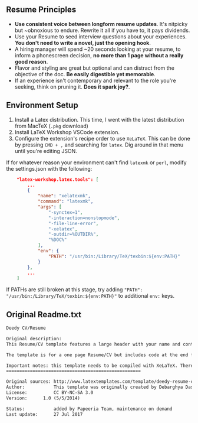 ## Resume Principles
- **Use consistent voice between longform resume updates**. It's nitpicky but ~obnoxious to endure. Rewrite it all if you have to, it pays dividends.
- Use your Resume to seed interview questions about your experiences. **You don't need to write a novel, just the opening hook**.
- A hiring manager will spend ~20 seconds looking at your resume, to inform a phonescreen decision, **no more than 1 page without a really good reason**.
- Flavor and styling are great but optional and can distract from the objective of the doc. **Be easily digestible yet memorable**.
- If an experience isn't contemporary and relevant to the role you're seeking, think on pruning it. **Does it spark joy?**.


## Environment Setup

1. Install a Latex distribution. This time, I went with the latest distribution from MacTeX (`.pkg` download)
1. Install LaTeX Workshop VSCode extension.
1. Configure the extension's recipe order to use `XeLaTeX`. This can be done by pressing `CMD + ,` and searching for `latex`. Dig around in that menu until you're editing JSON.

If for whatever reason your environment can't find `latexmk` or `perl`, modify the settings.json with the following:
```json
    "latex-workshop.latex.tools": [
        ...
        {
            "name": "xelatexmk",
            "command": "latexmk",
            "args": [
                "-synctex=1",
                "-interaction=nonstopmode",
                "-file-line-error",
                "-xelatex",
                "-outdir=%OUTDIR%",
                "%DOC%"
            ],
            "env": {
                "PATH": "/usr/bin:/Library/TeX/texbin:${env:PATH}"
            }
        },
        ...
    ]
```
If PATHs are still broken at this stage, try adding `"PATH": "/usr/bin:/Library/TeX/texbin:${env:PATH}"` to additional `env:` keys.

## Original Readme.txt

```txt
Deedy CV/Resume

Original description:
This Resume/CV template features a large header with your name and contact information clearly displayed. The Resume/CV content is then in a two-column layout which concentrates a large amount of information in a small space. This allows you to choose which aspects of your academic and professional life to focus on depending on their importance for the position you are applying for. Major sections and their subsections are strongly deviated to grab the attention of the hiring manager. Separate styles are present for past job titles and duration of employment to differentiate these from the descriptions of work performed. Lists of achievements, publications, society memberships, etc are also easy to create and provide a compact way to display a large amount of information.

The template is for a one page Resume/CV but includes code at the end for creating a second page with the same layout as the first one. You may wish to alternate the second page so the thinner column is on the right side for a varied appearance. The template uses two custom free fonts which come included: Lato and Raleway.

Important notes: this template needs to be compiled with XeLaTeX. There should be a setting in your LaTeX distribution to change to XeLaTeX.
===================================================

Original sources: http://www.latextemplates.com/template/deedy-resume-cv
Author:           This template was originally created by Debarghya Das (http://www.debarghyadas.com) but has been modified by Vel (vel@latextemplates.com)
License:          CC BY-NC-SA 3.0
Version:	  1.0 (5/5/2014)

Status:           added by Papeeria Team, maintenance on demand
Last update:      27 Jul 2017 
```